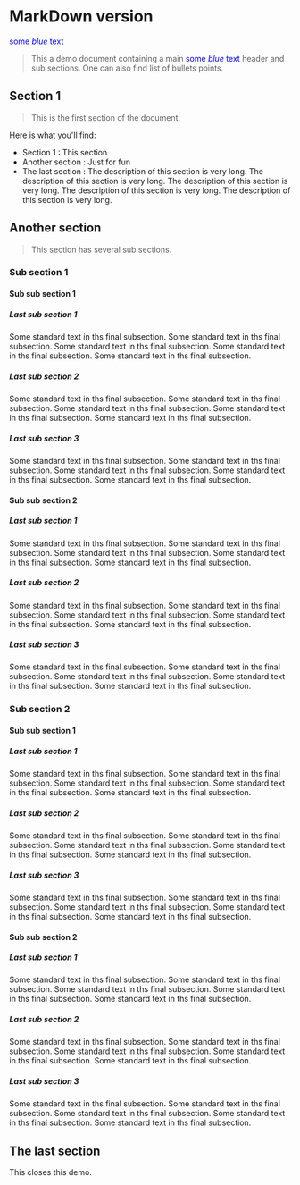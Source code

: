 

      

# MarkDown version

<span style="color:blue">some *blue* text</span>

> This a demo document containing a main <span style="color:blue">some *blue* text</span> header and sub sections. One can also find list of bullets points.

## Section 1

> This is the first section of the document.

Here is what you'll find:
 - Section 1 : This section
 - Another section : Just for fun
 - The last section : The description of this section is very long. The description of this section is very long. The description of this section is very long. The description of this section is very long. The description of this section is very long. 

## Another section

> This section has several sub sections.

### Sub section 1

#### Sub sub section 1

##### Last sub section 1

Some standard text in ths final subsection. Some standard text in ths final subsection. Some standard text in ths final subsection. Some standard text in ths final subsection. Some standard text in ths final subsection. 

##### Last sub section 2

Some standard text in ths final subsection. Some standard text in ths final subsection. Some standard text in ths final subsection. Some standard text in ths final subsection. Some standard text in ths final subsection. 

##### Last sub section 3

Some standard text in ths final subsection. Some standard text in ths final subsection. Some standard text in ths final subsection. Some standard text in ths final subsection. Some standard text in ths final subsection. 

#### Sub sub section 2

##### Last sub section 1

Some standard text in ths final subsection. Some standard text in ths final subsection. Some standard text in ths final subsection. Some standard text in ths final subsection. Some standard text in ths final subsection. 

##### Last sub section 2

Some standard text in ths final subsection. Some standard text in ths final subsection. Some standard text in ths final subsection. Some standard text in ths final subsection. Some standard text in ths final subsection. 

##### Last sub section 3

Some standard text in ths final subsection. Some standard text in ths final subsection. Some standard text in ths final subsection. Some standard text in ths final subsection. Some standard text in ths final subsection. 

### Sub section 2

#### Sub sub section 1

##### Last sub section 1

Some standard text in ths final subsection. Some standard text in ths final subsection. Some standard text in ths final subsection. Some standard text in ths final subsection. Some standard text in ths final subsection. 

##### Last sub section 2

Some standard text in ths final subsection. Some standard text in ths final subsection. Some standard text in ths final subsection. Some standard text in ths final subsection. Some standard text in ths final subsection. 

##### Last sub section 3

Some standard text in ths final subsection. Some standard text in ths final subsection. Some standard text in ths final subsection. Some standard text in ths final subsection. Some standard text in ths final subsection. 

#### Sub sub section 2

##### Last sub section 1

Some standard text in ths final subsection. Some standard text in ths final subsection. Some standard text in ths final subsection. Some standard text in ths final subsection. Some standard text in ths final subsection. 

##### Last sub section 2

Some standard text in ths final subsection. Some standard text in ths final subsection. Some standard text in ths final subsection. Some standard text in ths final subsection. Some standard text in ths final subsection. 

##### Last sub section 3

Some standard text in ths final subsection. Some standard text in ths final subsection. Some standard text in ths final subsection. Some standard text in ths final subsection. Some standard text in ths final subsection. 

## The last section

This closes this demo.